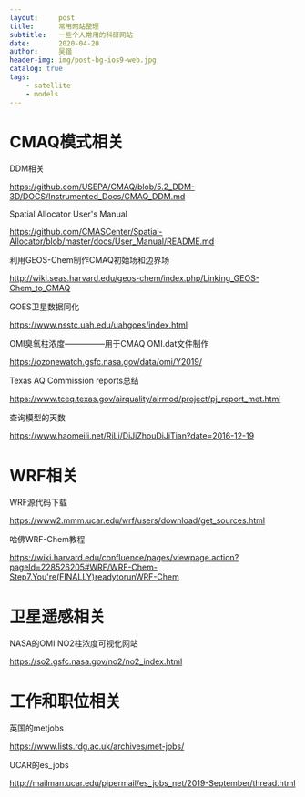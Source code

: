 ```yaml
---
layout:     post
title:      常用网站整理
subtitle:   一些个人常用的科研网站
date:       2020-04-20
author:     吴锴
header-img: img/post-bg-ios9-web.jpg
catalog: true
tags:
    - satellite
    - models
---
```


# CMAQ模式相关

DDM相关

https://github.com/USEPA/CMAQ/blob/5.2_DDM-3D/DOCS/Instrumented_Docs/CMAQ_DDM.md
	
Spatial Allocator User's Manual

https://github.com/CMASCenter/Spatial-Allocator/blob/master/docs/User_Manual/README.md

利用GEOS-Chem制作CMAQ初始场和边界场

http://wiki.seas.harvard.edu/geos-chem/index.php/Linking_GEOS-Chem_to_CMAQ	
	
GOES卫星数据同化

https://www.nsstc.uah.edu/uahgoes/index.html

OMI臭氧柱浓度—————用于CMAQ OMI.dat文件制作

https://ozonewatch.gsfc.nasa.gov/data/omi/Y2019/

Texas AQ Commission reports总结

https://www.tceq.texas.gov/airquality/airmod/project/pj_report_met.html


查询模型的天数

https://www.haomeili.net/RiLi/DiJiZhouDiJiTian?date=2016-12-19

# WRF相关

WRF源代码下载

https://www2.mmm.ucar.edu/wrf/users/download/get_sources.html

哈佛WRF-Chem教程

https://wiki.harvard.edu/confluence/pages/viewpage.action?pageId=228526205#WRF/WRF-Chem-Step7.You're(FINALLY)readytorunWRF-Chem

# 卫星遥感相关

NASA的OMI NO2柱浓度可视化网站

https://so2.gsfc.nasa.gov/no2/no2_index.html



# 工作和职位相关

英国的metjobs

https://www.lists.rdg.ac.uk/archives/met-jobs/

UCAR的es_jobs

http://mailman.ucar.edu/pipermail/es_jobs_net/2019-September/thread.html




